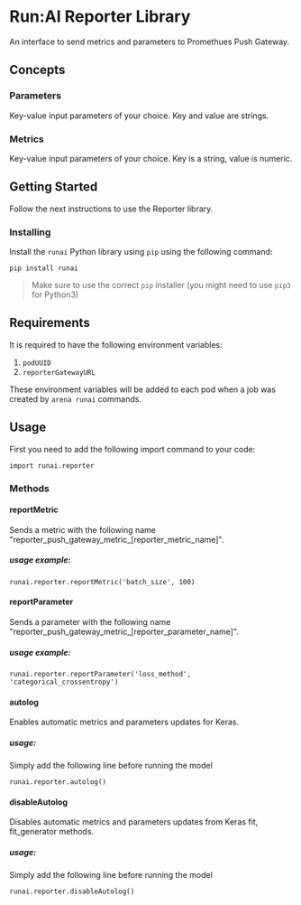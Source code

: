 # Run:AI Reporter Library

An interface to send metrics and parameters to Promethues Push Gateway.

## Concepts
### Parameters
Key-value input parameters of your choice. Key and value are strings.

### Metrics
Key-value input parameters of your choice. Key is a string, value is numeric.

## Getting Started

Follow the next instructions to use the Reporter library.

### Installing

Install the `runai` Python library using `pip` using the following command:

```
pip install runai
```

> Make sure to use the correct `pip` installer (you might need to use `pip3` for Python3)

## Requirements
It is required to have the following environment variables:
1) `podUUID`
2) `reporterGatewayURL`

These environment variables will be added to each pod when a job was created by `arena runai` commands.

## Usage

First you need to add the following import command to your code:

```
import runai.reporter
```

### Methods
#### reportMetric

Sends a metric with the following name "reporter_push_gateway_metric_[reporter_metric_name]".
##### usage example:
```
runai.reporter.reportMetric('batch_size', 100)
```

#### reportParameter

Sends a parameter with the following name "reporter_push_gateway_metric_[reporter_parameter_name]".
##### usage example:
```
runai.reporter.reportParameter('loss_method', 'categorical_crossentropy')
```

#### autolog

Enables automatic metrics and parameters updates for Keras.
##### usage:
Simply add the following line before running the model
```
runai.reporter.autolog()
```


#### disableAutolog

Disables automatic metrics and parameters updates from Keras fit, fit_generator methods.
##### usage:
Simply add the following line before running the model
```
runai.reporter.disableAutolog()
```
